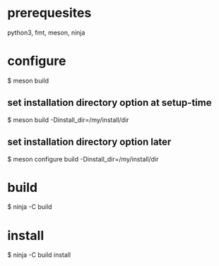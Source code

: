 # prerequesites

python3, fmt, meson, ninja

# configure

$ meson build

## set installation directory option at setup-time

$ meson build -Dinstall_dir=/my/install/dir

## set installation directory option later

$ meson configure build -Dinstall_dir=/my/install/dir

# build

$ ninja -C build

# install

$ ninja -C build install
